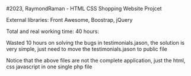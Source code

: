 #2023, RaymondRaman - HTML CSS Shopping Website Projcet

External libraries:
Front Awesome, Boostrap, jQuery

Total and real working time:
40 hours: 

Wasted 10 hours on solving the bugs in testimonials.jason, the solution is very simple, 
just need to move the testimonials.jason to public file


Notice that the above files are not the complete application, just the html, css javascript in one single php file
